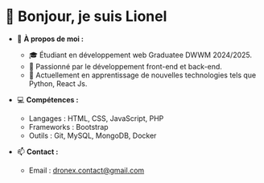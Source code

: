 # 👋 Bonjour, je suis Lionel

- 🌱 **À propos de moi :**
  - 🎓 Étudiant en développement web Graduatee DWWM 2024/2025.
  - 💼 Passionné par le développement front-end et back-end.
  - 🚀 Actuellement en apprentissage de nouvelles technologies tels que Python, React Js.

- 💻 **Compétences :**
  - Langages : HTML, CSS, JavaScript, PHP
  - Frameworks : Bootstrap
  - Outils : Git, MySQL, MongoDB, Docker

- 📫 **Contact :**
  - Email : dronex.contact@gmail.com


<!---
kartmann17/kartmann17 is a ✨ special ✨ repository because its `README.md` (this file) appears on your GitHub profile.
You can click the Preview link to take a look at your changes.
--->
